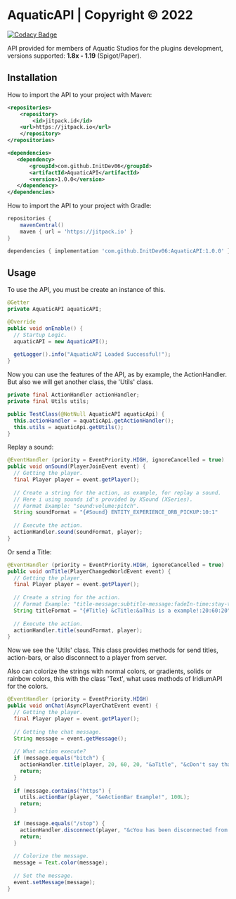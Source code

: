 # AquaticAPI | Copyright © 2022

[![Codacy Badge](https://app.codacy.com/project/badge/Grade/7caf1d679e0f441283b44964cdb2fde2)](https://www.codacy.com?utm_source=github.com&amp;utm_medium=referral&amp;utm_content=InitDev06/AquaticAPI&amp;utm_campaign=Badge_Grade)

API provided for members of Aquatic Studios for the plugins development, versions supported: **1.8x - 1.19** (Spigot/Paper).

## Installation

How to import the API to your project with Maven:
```xml
<repositories>
    <repository>
        <id>jitpack.id</id>
	<url>https://jitpack.io</url>
    </repository>
</repositories>
```
```xml
<dependencies>
   <dependency>
       <groupId>com.github.InitDev06</groupId>
       <artifactId>AquaticAPI</artifactId>
       <version>1.0.0</version>
   </dependency>
</dependencies>
```

How to import the API to your project with Gradle:
```groovy
repositories {
    mavenCentral()
    maven { url = 'https://jitpack.io' }
}
```

```groovy
dependencies { implementation 'com.github.InitDev06:AquaticAPI:1.0.0' }
```

## Usage

To use the API, you must be create an instance of this.
```java
@Getter
private AquaticAPI aquaticAPI;

@Override
public void onEnable() {
  // Startup Logic.
  aquaticAPI = new AquaticAPI();
 
  getLogger().info("AquaticAPI Loaded Successful!");
}
```
Now you can use the features of the API, as by example, the ActionHandler.
But also we will get another class, the 'Utils' class.
```java
private final ActionHandler actionHandler;
private final Utils utils;

public TestClass(@NotNull AquaticAPI aquaticApi) { 
  this.actionHandler = aquaticApi.getActionHandler();
  this.utils = aquaticApi.getUtils();
}
```

Replay a sound:
```java
@EventHandler (priority = EventPriority.HIGH, ignoreCancelled = true)
public void onSound(PlayerJoinEvent event) {
  // Getting the player.
  final Player player = event.getPlayer();
  
  // Create a string for the action, as example, for replay a sound.
  // Here i using sounds id's provided by XSound (XSeries).
  // Format Example: "sound:volume:pitch".
  String soundFormat = "{#Sound} ENTITY_EXPERIENCE_ORB_PICKUP:10:1"
  
  // Execute the action.
  actionHandler.sound(soundFormat, player);
}
```
Or send a Title:
```java
@EventHandler (priority = EventPriority.HIGH, ignoreCancelled = true)
public void onTitle(PlayerChangedWorldEvent event) {
  // Getting the player.
  final Player player = event.getPlayer();
  
  // Create a string for the action.
  // Format Example: "title-message:subtitle-message:fadeIn-time:stay-time:fadeOut-time".
  String titleFormat = "{#Title} &cTitle:&aThis is a example!:20:60:20"
  
  // Execute the action.
  actionHandler.title(soundFormat, player);
}
```

Now we see the 'Utils' class.
This class provides methods for send titles, action-bars, or also disconnect to a player from server.

Also can colorize the strings with normal colors, or gradients, solids or rainbow colors,
this with the class 'Text', what uses methods of IridiumAPI for the colors.
```java
@EventHandler (priority = EventPriority.HIGH)
public void onChat(AsyncPlayerChatEvent event) {
  // Getting the player.
  final Player player = event.getPlayer();
  
  // Getting the chat message.
  String message = event.getMessage();
  
  // What action execute?
  if (message.equals("bitch") {
    actionHandler.title(player, 20, 60, 20, "&aTitle", "&cDon't say that!");
    return;
  }
  
  if (message.contains("https") {
    utils.actionBar(player, "&eActionBar Example!", 100L);
    return;
  }
  
  if (message.equals("/stop") {
    actionHandler.disconnect(player, "&cYou has been disconnected from server!");
    return;
  }
  
  // Colorize the message.
  message = Text.color(message);
  
  // Set the message.
  event.setMessage(message);
}
```
